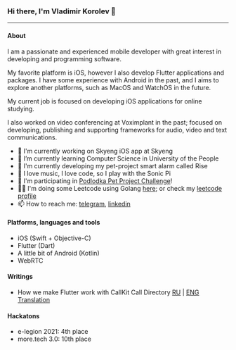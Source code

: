 ### Hi there, I'm Vladimir Korolev 👋
---

#### About

I am a passionate and experienced mobile developer with great interest in developing and programming software.

My favorite platform is iOS, however I also develop Flutter applications and packages. I have some experience with Android in the past, and I aims to explore another platforms, such as MacOS and WatchOS in the future.

My current job is focused on developing iOS applications for online studying.

I also worked on video conferencing at Voximplant in the past; focused on developing, publishing and supporting frameworks for audio, video and text communications.

- 💎 I'm currently working on Skyeng iOS app at Skyeng
- 🌱 I’m currently learning Computer Science in University of the People
- 🦄 I'm currently developing my pet-project smart alarm called Rise
- 🦹 I love music, I love code, so I play with the Sonic Pi
- 🏹 I'm participating in [Podlodka Pet Project Challenge](https://github.com/VladimirBrejcha/PodlodkaPetProjectChallenge)!
- 🏌️‍♀️ I'm doing some Leetcode using Golang [here](https://github.com/VladimirBrejcha/leetcode_solutions); or check my [leetcode profile](https://leetcode.com/VladimirBrejcha/)
- 📫 How to reach me: [telegram](https://t.me/vladimirbrejcha), [linkedin](https://www.linkedin.com/in/vladimir-korolev/)

#### Platforms, languages and tools
- iOS (Swift + Objective-C)
- Flutter (Dart)
- A little bit of Android (Kotlin)
- WebRTC

#### Writings
- How we make Flutter work with CallKit Call Directory [RU](https://habr.com/ru/company/Voximplant/blog/553422/) | [ENG Translation](https://dev.to/imaximova/how-we-make-flutter-work-with-callkit-call-directory-5334)

#### Hackatons
- e-legion 2021: 4th place
- more.tech 3.0: 10th place
